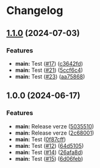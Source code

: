# Changelog

## [1.1.0](https://github.com/cfy-k8s-lab/gh-actions-dev/compare/v1.0.0...v1.1.0) (2024-07-03)


### Features

* **main:** Test ([#17](https://github.com/cfy-k8s-lab/gh-actions-dev/issues/17)) ([c3642fd](https://github.com/cfy-k8s-lab/gh-actions-dev/commit/c3642fd724458cb26f5456bc36ea9c92f6b27459))
* **main:** Test ([#21](https://github.com/cfy-k8s-lab/gh-actions-dev/issues/21)) ([5ccf6c4](https://github.com/cfy-k8s-lab/gh-actions-dev/commit/5ccf6c4520f49cf1b5086f8d1ee84bd5d2403e0d))
* **main:** Test ([#23](https://github.com/cfy-k8s-lab/gh-actions-dev/issues/23)) ([aa75868](https://github.com/cfy-k8s-lab/gh-actions-dev/commit/aa758687e8b28c82c8ec82901074f37418227c2d))

## 1.0.0 (2024-06-17)


### Features

* **main:** Release verze ([5035510](https://github.com/cfy-k8s-lab/gh-actions-dev/commit/5035510b482f4723196e9fb89f02076698968a45))
* **main:** Release verze ([2c68001](https://github.com/cfy-k8s-lab/gh-actions-dev/commit/2c68001335624cf9a340d0075dee63c1475f9eb4))
* **main:** Test ([0f87cff](https://github.com/cfy-k8s-lab/gh-actions-dev/commit/0f87cff234584ebd582f4aab072095995fd930fd))
* **main:** Test ([#12](https://github.com/cfy-k8s-lab/gh-actions-dev/issues/12)) ([64d5105](https://github.com/cfy-k8s-lab/gh-actions-dev/commit/64d51051034d659a043cf27a6df6c6a3f0946e19))
* **main:** Test ([#14](https://github.com/cfy-k8s-lab/gh-actions-dev/issues/14)) ([26afa8d](https://github.com/cfy-k8s-lab/gh-actions-dev/commit/26afa8dad47594c0f2ca3a4240de4c30ecb71cc1))
* **main:** Test ([#15](https://github.com/cfy-k8s-lab/gh-actions-dev/issues/15)) ([6d06feb](https://github.com/cfy-k8s-lab/gh-actions-dev/commit/6d06feb8a6f5729263dbe25293d94d88ddf4a998))
